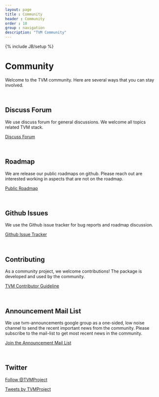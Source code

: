 ```yaml
---
layout: page
title : Community
header : Community
order : 10
group : navigation
description: "TVM Community"
---
```


{% include JB/setup %}

# Community

Welcome to the TVM community. Here are several ways that you can stay involved.

<br>

## Discuss Forum

We use discuss forum for general discussions. We welcome all topics related TVM stack.

<a href="https://discuss.tvm.ai" class="link-btn">Discuss Forum</a>

<br>

## Roadmap

We are release our public roadmaps on github.
Please reach out are interested working in aspects that are not on the roadmap.

<a href="https://github.com/dmlc/tvm/projects/1" class="link-btn">Public Roadmap</a>

<br>


## Github Issues
We use the Github issue tracker for bug reports and roadmap discussion.

<a href="https://github.com/dmlc/tvm/issues/" class="link-btn">Github Issue Tracker</a>

<br>


## Contributing
As a community project, we welcome contributions!
The package is developed and used by the community.

<a href="https://docs.tvm.ai/contribute" class="link-btn">TVM Contributor Guideline</a>

<br>

## Announcement Mail List

We use tvm-announcements google group as a one-sided, low noise channel to send the recent
important news from the community. Please subscribe to the mail-list to get most recent news in the community.

<a href="https://groups.google.com/forum/#!forum/tvm-announcements/join" class="link-btn">Join the Announcement Mail List</a>

<br>

## Twitter

<a href="https://twitter.com/TVMProject?ref_src=twsrc%5Etfw" class="twitter-follow-button" data-show-count="false">Follow @TVMProject</a><script async src="https://platform.twitter.com/widgets.js" charset="utf-8"></script>

<a class="twitter-timeline" width="500" height="700" href="https://twitter.com/TVMProject?ref_src=twsrc%5Etfw">Tweets by TVMProject</a> <script async src="https://platform.twitter.com/widgets.js" charset="utf-8"></script>
